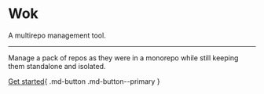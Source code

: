 # Wok

A multirepo management tool.

---

Manage a pack of repos as they were in a monorepo while still keeping them standalone and isolated.

[Get started](getting-started.md){ .md-button .md-button--primary }
